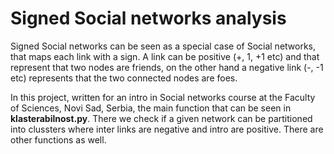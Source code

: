 # Signed Social networks analysis

Signed Social networks can be seen as a special case of Social networks, that maps each link with a sign. A link can be positive (+, 1, +1 etc) and that
represent that two nodes are friends, on the other hand a negative link (-, -1 etc) represents that the two connected nodes are foes. 

In this project, written for an intro in Social networks course at the Faculty of Sciences, Novi Sad, Serbia, the main function that can be seen in 
<b>klasterabilnost.py</b>. There we check if a given network can be partitioned into clussters where inter links are negative and intro are positive. There are other functions as well.
